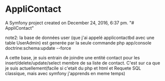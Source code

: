 AppliContact
============
A Symfony project created on December 24, 2016, 6:37 pm.
"# AppliContact" 

note2: la base de données user (que j'ai appelé applicontactbd avec une table UserAdmin) est generée par la seule commande 
php app/console doctrine:schema:update --force 

A cette base, je suis entrain de joindre une entité contact pour les insert/delete/update/select membre de sa liste de contact. C'est sur ca que je suis actuellement(facile si c'etait du php et html et Requete SQL classique, mais avec symfony j'apprends en meme temps) 

